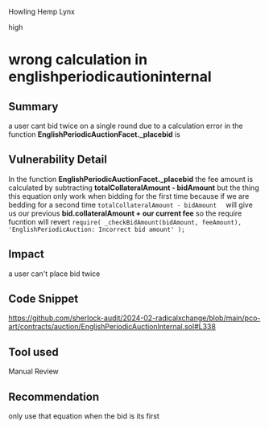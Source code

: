 Howling Hemp Lynx

high

# wrong calculation in englishperiodicautioninternal

## Summary
a  user cant bid twice on a single round due to a calculation error in the function **EnglishPeriodicAuctionFacet._placebid**  is 
## Vulnerability Detail
In the function **EnglishPeriodicAuctionFacet._placebid**  the fee amount is calculated   by subtracting **totalCollateralAmount - bidAmount**   but the thing  this equation only work when bidding for the first time because if we are bedding for  a second time ` totalCollateralAmount - bidAmount   ` will give us our previous  **bid.collateralAmount  +  our current fee** so   the require fucntion will revert `require(
            _checkBidAmount(bidAmount, feeAmount),
            'EnglishPeriodicAuction: Incorrect bid amount'
        );`
## Impact
a user can't place bid twice 
## Code Snippet
https://github.com/sherlock-audit/2024-02-radicalxchange/blob/main/pco-art/contracts/auction/EnglishPeriodicAuctionInternal.sol#L338
## Tool used
Manual Review
## Recommendation
only use that equation when the bid is its first  
